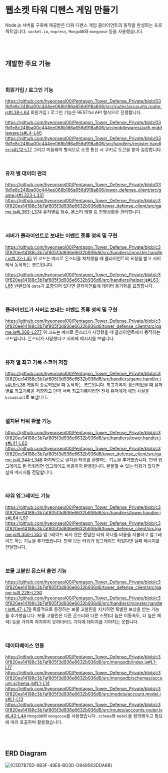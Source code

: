 # 웹소켓 타워 디펜스 게임 만들기
Node.js 서버를 구축해 제공받은 타워 디펜스 게임 클라이언트의 동작을 완성하는 프로젝트입니다.
`socket.io`, `express`, `MongoDB`와 `mongoose` 등을 사용했습니다.

<br><br>

## 개발한 주요 기능

<br>

### 회원가입 / 로그인 기능
https://github.com/hyeonseol00/Pentagon_Tower_Defense_Private/blob/039d1e8c248ba00c444ee068b186a656d918a806/src/routes/accounts.router.js#L38-L64
회원가입 / 로그인 기능은 RESTful API 형식으로 진행합니다.

https://github.com/hyeonseol00/Pentagon_Tower_Defense_Private/blob/039d1e8c248ba00c444ee068b186a656d918a806/src/middlewares/auth.middleware.js#L4-L40
https://github.com/hyeonseol00/Pentagon_Tower_Defense_Private/blob/039d1e8c248ba00c444ee068b186a656d918a806/src/handlers/register.handler.js#L12-L17
그리고 미들웨어 형식으로 소켓 통신 시 쿠키로 토큰을 받아 검증합니다.


<br>

### 유저 별 데이터 관리
https://github.com/hyeonseol00/Pentagon_Tower_Defense_Private/blob/039d1e8c248ba00c444ee068b186a656d918a806/tower_defense_client/src/game.js#L323-L331
https://github.com/hyeonseol00/Pentagon_Tower_Defense_Private/blob/c30f820ee14188c3b7af805f3d936e6632b936d6/tower_defense_client/src/game.js#L363-L374
유저별로 점수, 몬스터 레벨 등 진행상황을 관리합니다.

<br>

### 서버가 클라이언트로 보내는 이벤트 종류 정의 및 구현
https://github.com/hyeonseol00/Pentagon_Tower_Defense_Private/blob/c30f820ee14188c3b7af805f3d936e6632b936d6/src/handlers/monster.handler.js#L22-L45
위 코드는 예시로 몬스터를 처치했을 때 클라이언트의 요청을 받고 서버에서 동작하는 코드입니다.

https://github.com/hyeonseol00/Pentagon_Tower_Defense_Private/blob/c30f820ee14188c3b7af805f3d936e6632b936d6/src/handlers/helper.js#L63-L65
반환값에 `data`가 포함되어 있다면 클라이언트에 데이터 동기화를 요청합니다.

<br>

### 클라이언트가 서버로 보내는 이벤트 종류 정의 및 구현
https://github.com/hyeonseol00/Pentagon_Tower_Defense_Private/blob/c30f820ee14188c3b7af805f3d936e6632b936d6/tower_defense_client/src/game.js#L268-L277
위 코드는 예시로 몬스터가 사망했을 때 클라이언트에서 동작하는 코드입니다. 몬스터가 사망했다고 서버에 메시지를 보냅니다.

<br>

### 유저 별 최고 기록 스코어 저장
https://github.com/hyeonseol00/Pentagon_Tower_Defense_Private/blob/c30f820ee14188c3b7af805f3d936e6632b936d6/src/handlers/game.handler.js#L9-L36
게임이 종료되었을 때 동작하는 코드입니다.
최고기록이 갱신되었을 때 유저별로 최고기록을 저장하고 만약 서버 최고기록이라면 전체 유저에게 해당 사실을`broadcast`로 보냅니다.

<br>

### 설치된 타워 환불 기능
https://github.com/hyeonseol00/Pentagon_Tower_Defense_Private/blob/c30f820ee14188c3b7af805f3d936e6632b936d6/src/handlers/tower.handler.js#L41-L62
https://github.com/hyeonseol00/Pentagon_Tower_Defense_Private/blob/c30f820ee14188c3b7af805f3d936e6632b936d6/tower_defense_client/src/game.js#L344-L348
마지막으로 설치된 타워를 환불하는 기능을 추가했습니다.
만약 업그레이드 된 타워라면 업그레이드 비용까지 환불됩니다.
환불할 수 있는 타워가 없다면 실패 메시지를 전달합니다.

<br>

### 타워 업그레이드 기능
https://github.com/hyeonseol00/Pentagon_Tower_Defense_Private/blob/c30f820ee14188c3b7af805f3d936e6632b936d6/src/handlers/tower.handler.js#L64-L97
https://github.com/hyeonseol00/Pentagon_Tower_Defense_Private/blob/c30f820ee14188c3b7af805f3d936e6632b936d6/tower_defense_client/src/game.js#L350-L355
업그레이드 되지 않은 랜덤한 타워 하나를 비용을 지불하고 업그레이드 하는 기능을 추가했습니다.
만약 모든 타워가 업그레이드 되었다면 실패 메시지를 전달합니다.

<br>

### 보물 고블린 몬스터 출연 기능
https://github.com/hyeonseol00/Pentagon_Tower_Defense_Private/blob/c30f820ee14188c3b7af805f3d936e6632b936d6/tower_defense_client/src/game.js#L228-L230
https://github.com/hyeonseol00/Pentagon_Tower_Defense_Private/blob/c30f820ee14188c3b7af805f3d936e6632b936d6/src/handlers/monster.handler.js#L47-L79
확률적으로 등장하는 보물 고블린을 처치하면 특별한 보상을 받는 기능을 추가했습니다.
보물 고블린은 다른 몬스터와 다른 스탯(더 높은 이동속도, 더 높은 체력) 등을 가지며 처치하지 못하더라도 기지에 데미지를 가하지는 못합니다.

<br>

### 데이터베이스 연동
https://github.com/hyeonseol00/Pentagon_Tower_Defense_Private/blob/c30f820ee14188c3b7af805f3d936e6632b936d6/src/mongodb/index.js#L1-L17
https://github.com/hyeonseol00/Pentagon_Tower_Defense_Private/blob/c30f820ee14188c3b7af805f3d936e6632b936d6/src/mongodb/schemas/account.schema.js#L1-L14
https://github.com/hyeonseol00/Pentagon_Tower_Defense_Private/blob/c30f820ee14188c3b7af805f3d936e6632b936d6/src/models/account.model.js#L1-L13
https://github.com/hyeonseol00/Pentagon_Tower_Defense_Private/blob/c30f820ee14188c3b7af805f3d936e6632b936d6/src/routes/accounts.router.js#L43-L44
`MongoDB`와 `mongoose`를 사용했습니다.
`schema`와 `model`을 정의해두고 필요에 따라 호출하며 활용했습니다.

<br><br>

## ERD Diagram
![{C5D7B75D-9B3F-49E6-BD3D-D849583DDA6B}](https://github.com/hyeonseol00/Pentagon_Tower_Defense_Private/assets/159992036/4f010fa4-e255-45dc-81a3-4a2f9f685033)
